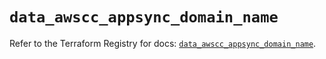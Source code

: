 # `data_awscc_appsync_domain_name`

Refer to the Terraform Registry for docs: [`data_awscc_appsync_domain_name`](https://registry.terraform.io/providers/hashicorp/awscc/0.70.0/docs/data-sources/appsync_domain_name).
